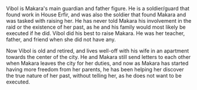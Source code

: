 Vibol is Makara's main guardian and father figure. He is a soldier/guard that found work in House Erfir, and was also the soldier that found Makara and was tasked with raising her. He has never told Makara his involvement in the raid or the existence of her past, as he and his family would most likely be executed if he did. Vibol did his best to raise Makara. He was her teacher, father, and friend when she did not have any. 

Now Vibol is old and retired, and lives well-off with his wife in an apartment towards the center of the city. He and Makara still send letters to each other when Makara leaves the city for her duties, and now as Makara has started having more freedom from her parents, he has been helping her discover the true nature of her past, without telling her, as he does not want to be executed.